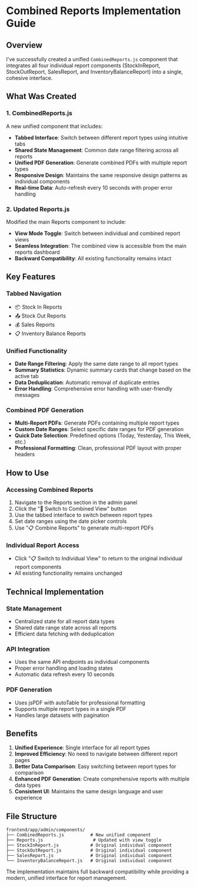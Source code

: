 # Combined Reports Implementation Guide

## Overview
I've successfully created a unified `CombinedReports.js` component that integrates all four individual report components (StockInReport, StockOutReport, SalesReport, and InventoryBalanceReport) into a single, cohesive interface.

## What Was Created

### 1. CombinedReports.js
A new unified component that includes:
- **Tabbed Interface**: Switch between different report types using intuitive tabs
- **Shared State Management**: Common date range filtering across all reports
- **Unified PDF Generation**: Generate combined PDFs with multiple report types
- **Responsive Design**: Maintains the same responsive design patterns as individual components
- **Real-time Data**: Auto-refresh every 10 seconds with proper error handling

### 2. Updated Reports.js
Modified the main Reports component to include:
- **View Mode Toggle**: Switch between individual and combined report views
- **Seamless Integration**: The combined view is accessible from the main reports dashboard
- **Backward Compatibility**: All existing functionality remains intact

## Key Features

### Tabbed Navigation
- 📦 Stock In Reports
- 📤 Stock Out Reports  
- 💰 Sales Reports
- 📋 Inventory Balance Reports

### Unified Functionality
- **Date Range Filtering**: Apply the same date range to all report types
- **Summary Statistics**: Dynamic summary cards that change based on the active tab
- **Data Deduplication**: Automatic removal of duplicate entries
- **Error Handling**: Comprehensive error handling with user-friendly messages

### Combined PDF Generation
- **Multi-Report PDFs**: Generate PDFs containing multiple report types
- **Custom Date Ranges**: Select specific date ranges for PDF generation
- **Quick Date Selection**: Predefined options (Today, Yesterday, This Week, etc.)
- **Professional Formatting**: Clean, professional PDF layout with proper headers

## How to Use

### Accessing Combined Reports
1. Navigate to the Reports section in the admin panel
2. Click the "🔗 Switch to Combined View" button
3. Use the tabbed interface to switch between report types
4. Set date ranges using the date picker controls
5. Use "📋 Combine Reports" to generate multi-report PDFs

### Individual Report Access
- Click "📋 Switch to Individual View" to return to the original individual report components
- All existing functionality remains unchanged

## Technical Implementation

### State Management
- Centralized state for all report data types
- Shared date range state across all reports
- Efficient data fetching with deduplication

### API Integration
- Uses the same API endpoints as individual components
- Proper error handling and loading states
- Automatic data refresh every 10 seconds

### PDF Generation
- Uses jsPDF with autoTable for professional formatting
- Supports multiple report types in a single PDF
- Handles large datasets with pagination

## Benefits

1. **Unified Experience**: Single interface for all report types
2. **Improved Efficiency**: No need to navigate between different report pages
3. **Better Data Comparison**: Easy switching between report types for comparison
4. **Enhanced PDF Generation**: Create comprehensive reports with multiple data types
5. **Consistent UI**: Maintains the same design language and user experience

## File Structure
```
frontend/app/admin/components/
├── CombinedReports.js          # New unified component
├── Reports.js                   # Updated with view toggle
├── StockInReport.js            # Original individual component
├── StockOutReport.js           # Original individual component
├── SalesReport.js              # Original individual component
└── InventoryBalanceReport.js   # Original individual component
```

The implementation maintains full backward compatibility while providing a modern, unified interface for report management.
